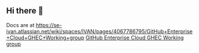 ## Hi there 👋

<!--

**Here are some ideas to get you started:**

🙋‍♀️ A short introduction - what is your organization all about?
🌈 Contribution guidelines - how can the community get involved?
👩‍💻 Useful resources - where can the community find your docs? Is there anything else the community should know?
🍿 Fun facts - what does your team eat for breakfast?
🧙 Remember, you can do mighty things with the power of [Markdown](https://docs.github.com/github/writing-on-github/getting-started-with-writing-and-formatting-on-github/basic-writing-and-formatting-syntax)
-->

Docs are at https://se-ivan.atlassian.net/wiki/spaces/IVAN/pages/4067786795/GitHub+Enterprise+Cloud+GHEC+Working+group 
[GitHub Enterprise Cloud GHEC Working group]( https://se-ivan.atlassian.net/wiki/spaces/IVAN/pages/4067786795/GitHub+Enterprise+Cloud+GHEC+Working+group)
